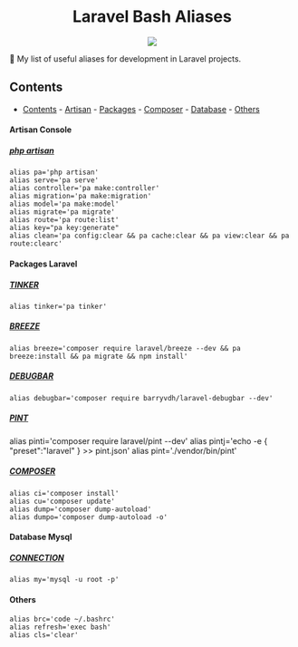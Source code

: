<h1 align="center">Laravel Bash Aliases</h1>

<p align="center">
<a href="https://github.com/sindresorhus/awesome">
    <img align="center" src="https://cdn.rawgit.com/sindresorhus/awesome/d7305f38d29fed78fa85652e3a63e154dd8e8829/media/badge.svg">
</a>
    
🚀 My list of useful aliases for development in Laravel projects.

## Contents

- [Contents](#contents)
      - [Artisan](#artisan)
      - [Packages](#packages)
      - [Composer](#composer)
      - [Database](#database)
      - [Others](#others)

<a id="artisan"></a>
#### Artisan Console
##### [php artisan](https://laravel.com/docs/artisan)
    alias pa='php artisan'
    alias serve='pa serve'
    alias controller='pa make:controller'
    alias migration='pa make:migration'
    alias model='pa make:model'
    alias migrate='pa migrate'
    alias route='pa route:list'
    alias key="pa key:generate"
    alias clean='pa config:clear && pa cache:clear && pa view:clear && pa route:clearc'

<a id="packages"></a>
#### Packages Laravel
##### [TINKER](https://laravel.com/docs/artisan#tinker)
    alias tinker='pa tinker'
    
##### [BREEZE](https://laravel.com/docs/starter-kits#laravel-breeze)
    alias breeze='composer require laravel/breeze --dev && pa breeze:install && pa migrate && npm install'
    
##### [DEBUGBAR](https://github.com/barryvdh/laravel-debugbar)
    alias debugbar='composer require barryvdh/laravel-debugbar --dev'
    
##### [PINT](https://laravel.com/docs/pint)
alias pinti='composer require laravel/pint --dev'
alias pintj='echo -e { \"preset\":\"laravel\" } >> pint.json'
alias pint='./vendor/bin/pint'

<a id="composer"></a>
##### [COMPOSER](https://getcomposer.org/)
    alias ci='composer install'
    alias cu='composer update'
    alias dump='composer dump-autoload'
    alias dumpo='composer dump-autoload -o'

<a id="database"></a>
#### Database Mysql
##### [CONNECTION](https://www.cobgiro.com/arquivos/mysql2.pdf)
    alias my='mysql -u root -p'

<a id="others"></a>
#### Others
    alias brc='code ~/.bashrc'
    alias refresh='exec bash'
    alias cls='clear'
